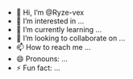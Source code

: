 - 👋 Hi, I’m @Ryze-vex
- 👀 I’m interested in ...
- 🌱 I’m currently learning ...
- 💞️ I’m looking to collaborate on ...
- 📫 How to reach me ...
- 😄 Pronouns: ...
- ⚡ Fun fact: ...

<!---
Ryze-vex/Ryze-vex is a ✨ special ✨ repository because its `README.md` (this file) appears on your GitHub profile.
You can click the Preview link to take a look at your changes.
--->
